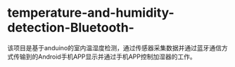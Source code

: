 # temperature-and-humidity-detection-Bluetooth-
该项目是基于anduino的室内温湿度检测，通过传感器采集数据并通过蓝牙通信方式传输到的Android手机APP显示并通过手机APP控制加湿器的工作。
